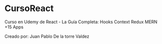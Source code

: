 # CursoReact
Curso en Udemy de React - La Guía Completa: Hooks Context Redux MERN +15 Apps
 
Creado por: Juan Pablo De la torre Valdez